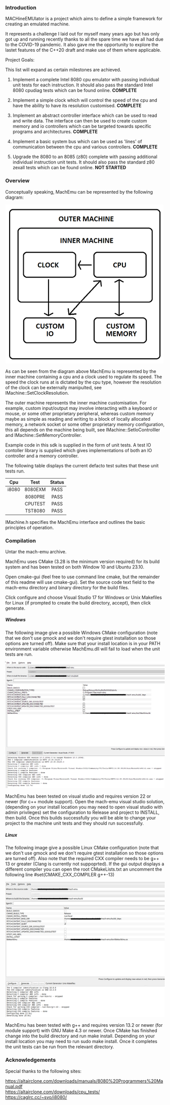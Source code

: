 
### Introduction

MACHineEMUlator is a project which aims to define a simple framework for creating an emulated machine.

It represents a challenge I laid out for myself many years ago but has only got up and running
recently thanks to all the spare time we have all had due to the COVID-19 pandemic. It also gave
me the opportunity to explore the lastet features of the C++20 draft and make use of them where
applicable.

Project Goals: 

This list will expand as certain milestones are achieved.

1. Implement a complete Intel 8080 cpu emulator with passing individual unit tests for each instruction. It should also pass the standard Intel 8080 cpudiag tests which can be found online. **COMPLETE**

2. Implement a simple clock which will control the speed of the cpu and have the ability to have its resolution customised. **COMPLETE**

3. Implement an abstract controller interface which can be used to read and write data. The interface can then be used to create custom memory and io controllers which can be targeted towards specific programs and architectures. **COMPLETE**

4. Implement a basic system bus which can be used as 'lines' of communication between the cpu and various controllers. **COMPLETE**

5. Upgrade the 8080 to an 8085 (z80) complete with passing additional individual instruction unit tests. It should also pass the standard z80 zexall tests which can be found online. **NOT STARTED**

### Overview

Conceptually speaking, MachEmu can be represented by the following diagram:

![](Docs/images/MachineDiagram.png)

As can be seen from the diagram above MachEmu is represented by the inner machine containing a cpu and a clock used to regulate its speed. The speed the clock runs at is dictated by the cpu type, however the resolution of the clock can be externally manipulted, see IMachine::SetClockResolution.

The outer machine represents the inner machine customisation. For example, custom input/output may involve interacting with a keyboard or mouse, or some other proprietary peripheral, whereas custom memory maybe as simple as reading and writing to a block of locally allocated memory, a network socket or some other proprietary memory configuration, this all depends on the machine being built, see IMachine::SetIoControlller and IMachine::SetMemoryController.

Example code in this sdk is supplied in the form of unit tests. A test IO contoller library is supplied which gives implementations of both an IO controller and
a memory controller.

The following table displays the current defacto test suites that these unit tests run.

| Cpu   | Test             | Status | 
|:-----:|:----------------:|:------:|
| i8080 | 8080EXM          | PASS   |
||8080PRE|PASS|
||CPUTEST|PASS|
||TST8080|PASS|

IMachine.h specifies the MachEmu interface and outlines the basic principles of operation.

### Compilation

Untar the mach-emu archive.

MachEmu uses CMake (3.28 is the minimum version required) for its build system and has been tested on both Window 10 and Ubuntu 23.10.

Open cmake-gui (feel free to use command line cmake, but the remainder of this readme will use cmake-gui). Set the source code text field to the mach-emu directory and binary directory for the build files.

Click configure and choose Visual Studio 17 for Windows or Unix Makefiles for Linux (if prompted to create the build directory, accept), then click generate.

##### Windows

The following image give a possible Windows CMake configuration (note that we don't use gmock and we don't require gtest installation so those options are turned off). Make sure that your install location is in your PATH environment variable otherwise MachEmu.dll will fail to load when the unit tests are run.

![Example Windows configuration](Docs/images/CMake(Windows).png)

MachEmu has been tested on visual studio and requires version 22 or newer (for c++ module support). Open the mach-emu visual studio solution, (depending on your install location you may need to open visual studio with admin privileges) set the configuration to Release and project to INSTALL, then build. Once this builds successfully you will be able to change your project to the machine unit tests and they should run successfully.

##### Linux

The following image give a possible Linux CMake configuration (note that we don't use gmock and we don't require gtest installation so those options are turned off). Also note that the required CXX compiler needs to be g++ 13 or greater (Clang is currently not suppoprted). If the gui output displays a different compiler you can open the root CMakeLists.txt an uncomment the following line #set(CMAKE_CXX_COMPILER g++-13)

![Example Linux configuration](Docs/images/CMake(Linux).png)

MachEmu has been tested with g++ and requires version 13.2 or newer (for module support) with GNU Make 4.3 or newer. Once CMake has finished change into the build directory and run make install. Depending on your install location you may need to run sudo make install. Once it completes the unit tests can be run from the relevant directory.

### Acknowledgements

Special thanks to the following sites:

https://altairclone.com/downloads/manuals/8080%20Programmers%20Manual.pdf<br>
https://altairclone.com/downloads/cpu_tests/<br>
https://caglrc.cc/~svo/i8080/